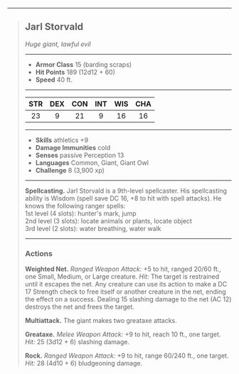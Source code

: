 ***
> ## Jarl Storvald
> *Huge giant, lawful evil*
> 
> ***
> 
> - **Armor Class** 15 (barding scraps)
> - **Hit Points** 189 (12d12 + 60)
> - **Speed** 40 ft.
> 
> ***
> 
> |STR|DEX|CON|INT|WIS|CHA|
> |:---:|:---:|:---:|:---:|:---:|:---:|
> |23|9|21|9|16|16|
> 
> ***
> 
> - **Skills** athletics +9
> - **Damage Immunities** cold
> - **Senses** passive Perception 13
> - **Languages** Common, Giant, Giant Owl
> - **Challenge** 8 (3,900 xp)
> 
> ***
> 
> **Spellcasting.** Jarl Storvald is a 9th-level spellcaster. His spellcasting ability is Wisdom (spell save DC 16, +8 to hit with spell attacks). He knows the following ranger spells:  
> 1st level (4 slots): hunter's mark, jump  
> 2nd level (3 slots): locate animals or plants, locate object  
> 3rd level (2 slots): water breathing, water walk
> 
> ***
> 
> ### Actions
> **Weighted Net.** *Ranged Weapon Attack:* +5 to hit, ranged 20/60 ft., one Small, Medium, or Large creature. *Hit:* The target is restrained until it escapes the net. Any creature can use its action to make a DC 17 Strength check to free itself or another creature in the net, ending the effect on a success. Dealing 15 slashing damage to the net (AC 12) destroys the net and frees the target.
> 
> **Multiattack.** The giant makes two greataxe attacks.
> 
> **Greataxe.** *Melee Weapon Attack:* +9 to hit, reach 10 ft., one target. *Hit:* 25 (3d12 + 6) slashing damage.
> 
> **Rock.** *Ranged Weapon Attack:* +9 to hit, range 60/240 ft., one target. *Hit:* 28 (4d10 + 6) bludgeoning damage.